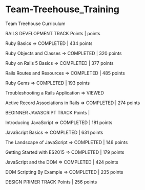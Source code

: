 # Team-Treehouse_Training
Team Treehouse Curriculum

RAILS DEVELOPMENT TRACK
Points |  points

Ruby Basics => COMPLETED | 434 points

Ruby Objects and Classes => COMPLETED | 320 points

Ruby on Rails 5 Basics => COMPLETED | 377 points                                                                         

Rails Routes and Resources => COMPLETED | 485 points

Ruby Gems => COMPLETED | 193 points

Troubleshooting a Rails Application => VIEWED 

Active Record Associations in Rails => COMPLETED | 274 points

BEGINNER JAVASCRIPT TRACK
Points |

Introducing JavaScript => COMPLETED | 181 points

JavaScript Basics => COMPLETED | 631 points

The Landscape of JavaScript => COMPLETED | 146 points

Getting Started with ES2015 => COMPLETED | 179 points

JavaScript and the DOM => COMPLETED | 424 points

DOM Scripting By Example => COMPLETED | 235 points

DESIGN PRIMER TRACK
Points | 256 points

